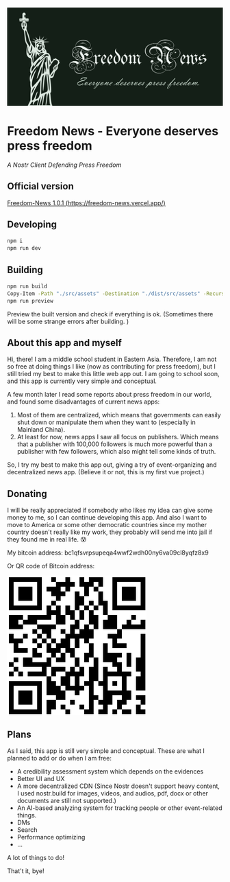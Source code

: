 ![Social Preview](./social-preview.png)

# Freedom News - Everyone deserves press freedom

*A Nostr Client Defending Press Freedom*

## Official version

[Freedom-News 1.0.1 (https://freedom-news.vercel.app/)](https://freedom-news.vercel.app/)

## Developing

```sh
npm i
npm run dev
```

## Building

```sh
npm run build
Copy-Item -Path "./src/assets" -Destination "./dist/src/assets" -Recurse
npm run preview
```

Preview the built version and check if everything is ok. (Sometimes there will be some strange errors after building. )

## About this app and myself

Hi, there! I am a middle school student in Eastern Asia. Therefore, I am not so free at doing things I like (now as contributing for press freedom), but I still tried my best to make this little web app out. I am going to school soon, and this app is currently very simple and conceptual.

A few month later I read some reports about press freedom in our world, and found some disadvantages of current news apps:

1. Most of them are centralized, which means that governments can easily shut down or manipulate them when they want to (especially in Mainland China).
2. At least for now, news apps I saw all focus on publishers. Which means that a publisher with 100,000 followers is much more powerful than a publisher with few followers, which also might tell some kinds of truth.

So, I try my best to make this app out, giving a try of event-organizing and decentralized news app. (Believe it or not, this is my first vue project.)

## Donating

I will be really appreciated if somebody who likes my idea can give some money to me, so I can continue developing this app. And also I want to move to America or some other democratic countries since my mother country doesn't really like my work, they probably will send me into jail if they found me in real life. 😰

My bitcoin address: bc1qfsvrpsupeqa4wwf2wdh00ny6va09cl8yqfz8x9

Or QR code of Bitcoin address:

![Bitcoin Donation QR Code](./donation-QR.png)

## Plans

As I said, this app is still very simple and conceptual. These are what I planned to add or do when I am free:

 - A credibility assessment system which depends on the evidences
 - Better UI and UX
 - A more decentralized CDN (Since Nostr doesn't support heavy content, I used nostr.build for images, videos, and audios, pdf, docx or other documents are still not supported.)
 - An AI-based analyzing system for tracking people or other event-related things.
 - DMs
 - Search
 - Performance optimizing
 - ...

A lot of things to do!

That't it, bye!